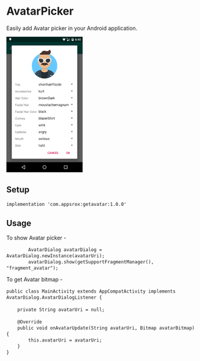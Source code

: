 # AvatarPicker
Easily add Avatar picker in your Android application.

<img src="screenshots/screenshot1.png" width=200/>

## Setup

```
implementation 'com.appsrox:getavatar:1.0.0'
```

## Usage

To show Avatar picker -

```
        AvatarDialog avatarDialog = AvatarDialog.newInstance(avatarUri);
        avatarDialog.show(getSupportFragmentManager(), "fragment_avatar");
```

To get Avatar bitmap -

```
public class MainActivity extends AppCompatActivity implements AvatarDialog.AvatarDialogListener {

    private String avatarUri = null;

    @Override
    public void onAvatarUpdate(String avatarUri, Bitmap avatarBitmap) {
        this.avatarUri = avatarUri;
    }
}
```

